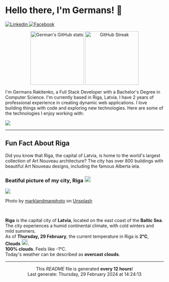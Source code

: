 <h1>Hello there, I'm Germans! 👋</h1>

<p align="left">
    <a href="https://www.linkedin.com/in/germans-rakitenko/">
        <img src="https://img.shields.io/badge/-Linkedin-000?&logo=Linkedin" alt="Linkedin"/>
    </a>
    <a href="https://www.facebook.com/germans.rakitenko">
        <img src="https://img.shields.io/badge/-Facebook-000?&logo=Facebook" alt="Facebook"/>
    </a>
</p>

<p align="middle" >
    <img align="top" alt="German's GitHub stats" src="https://github-readme-stats.vercel.app/api?username=rakitenkogermans&show_icons=true" height="170px" />
    <img align="top" alt="GitHub Streak" src="https://streak-stats.demolab.com?user=rakitenkogermans&date_format=M%20j%5B%2C%20Y%5D" height="170px" />
</p>

<p>
    I'm Germans Rakitenko, a Full Stack Developer with a Bachelor's Degree in Computer Science. I'm currently based in Riga, Latvia. I have 2 years of professional experience in creating dynamic web applications. I love building things with code and exploring new technologies. Here are some of the technologies I enjoy working with:
</p>


<p align="left">
    <a href="https://skillicons.dev">
        <img src="https://skillicons.dev/icons?i=js,ts,react,next,redux,scss,materialui,tailwind,nodejs,express,jest,mongodb,mysql,babel,webpack,linux,nginx,git,github" />
    </a>
</p>

------------

<h2>Fun Fact About Riga</h2>

<p>
    Did you know that Riga, the capital of Latvia, is home to the world's largest collection of Art Nouveau architecture? The city has over 800 buildings with beautiful Art Nouveau designs, including the famous Alberta iela.
</p>

<h3>Beatiful picture of my city, Riga <img src="https://cdn-icons-png.flaticon.com/512/317/317225.png" width="20px"></h3>

<img src="https://images.unsplash.com/photo-1566297474891-e191d953510b?crop=entropy&cs=tinysrgb&fit=max&fm=jpg&ixid=M3w0MTI1MjZ8MHwxfHNlYXJjaHwyNHx8cmlnYXxlbnwwfHx8fDE3MDkxNjgyNzZ8MA&ixlib=rb-4.0.3&q=80&w=400"/>

<p>Photo by <a href="https://unsplash.com/@marklandmanphoto">marklandmanphoto</a> on <a href="https://unsplash.com/">Unsplash</a></p>
<br/>

<p>
    <b>Riga</b> is the capital city of <b>Latvia</b>, located on the east coast of the <b>Baltic Sea</b>. The city experiences a humid continental climate, with cold winters and mild summers.
    <br/>
    As of <b>Thursday, 29 February</b>, the current temperature in Riga is <b>2°C</b>, <b>Clouds</b> <img src="https://openweathermap.org/img/wn/04d@2x.png" height="20px">.
    <br/>
    <b>100% clouds</b>. Feels like -1°C.
    <br/>
    Today's weather can be described as <b>overcast clouds</b>.
</p>

------------
<p align="center">This <i>README</i> file is generated <b>every 12 hours</b>!<br/>Last generate: Thursday, 29 February 2024 at 14:24:13<br /></p>
